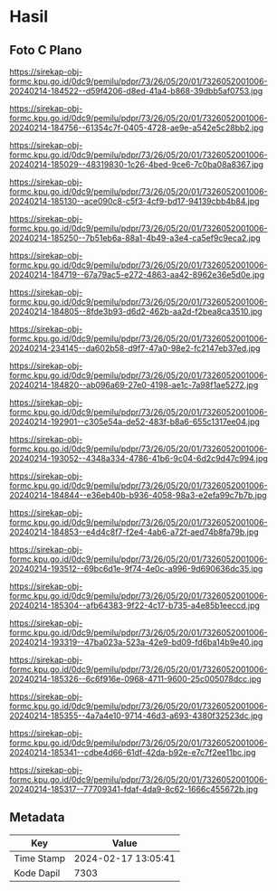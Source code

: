 # Hasil

## Foto C Plano

https://sirekap-obj-formc.kpu.go.id/0dc9/pemilu/pdpr/73/26/05/20/01/7326052001006-20240214-184522--d59f4206-d8ed-41a4-b868-39dbb5af0753.jpg

https://sirekap-obj-formc.kpu.go.id/0dc9/pemilu/pdpr/73/26/05/20/01/7326052001006-20240214-184756--61354c7f-0405-4728-ae9e-a542e5c28bb2.jpg

https://sirekap-obj-formc.kpu.go.id/0dc9/pemilu/pdpr/73/26/05/20/01/7326052001006-20240214-185029--48319830-1c26-4bed-9ce6-7c0ba08a8367.jpg

https://sirekap-obj-formc.kpu.go.id/0dc9/pemilu/pdpr/73/26/05/20/01/7326052001006-20240214-185130--ace090c8-c5f3-4cf9-bd17-94139cbb4b84.jpg

https://sirekap-obj-formc.kpu.go.id/0dc9/pemilu/pdpr/73/26/05/20/01/7326052001006-20240214-185250--7b51eb6a-88a1-4b49-a3e4-ca5ef9c9eca2.jpg

https://sirekap-obj-formc.kpu.go.id/0dc9/pemilu/pdpr/73/26/05/20/01/7326052001006-20240214-184719--67a79ac5-e272-4863-aa42-8962e36e5d0e.jpg

https://sirekap-obj-formc.kpu.go.id/0dc9/pemilu/pdpr/73/26/05/20/01/7326052001006-20240214-184805--8fde3b93-d6d2-462b-aa2d-f2bea8ca3510.jpg

https://sirekap-obj-formc.kpu.go.id/0dc9/pemilu/pdpr/73/26/05/20/01/7326052001006-20240214-234145--da602b58-d9f7-47a0-98e2-fc2147eb37ed.jpg

https://sirekap-obj-formc.kpu.go.id/0dc9/pemilu/pdpr/73/26/05/20/01/7326052001006-20240214-184820--ab096a69-27e0-4198-ae1c-7a98f1ae5272.jpg

https://sirekap-obj-formc.kpu.go.id/0dc9/pemilu/pdpr/73/26/05/20/01/7326052001006-20240214-192901--c305e54a-de52-483f-b8a6-655c1317ee04.jpg

https://sirekap-obj-formc.kpu.go.id/0dc9/pemilu/pdpr/73/26/05/20/01/7326052001006-20240214-193052--4348a334-4786-41b6-9c04-6d2c9d47c994.jpg

https://sirekap-obj-formc.kpu.go.id/0dc9/pemilu/pdpr/73/26/05/20/01/7326052001006-20240214-184844--e36eb40b-b936-4058-98a3-e2efa99c7b7b.jpg

https://sirekap-obj-formc.kpu.go.id/0dc9/pemilu/pdpr/73/26/05/20/01/7326052001006-20240214-184853--e4d4c8f7-f2e4-4ab6-a72f-aed74b8fa79b.jpg

https://sirekap-obj-formc.kpu.go.id/0dc9/pemilu/pdpr/73/26/05/20/01/7326052001006-20240214-193512--69bc6d1e-9f74-4e0c-a996-9d690636dc35.jpg

https://sirekap-obj-formc.kpu.go.id/0dc9/pemilu/pdpr/73/26/05/20/01/7326052001006-20240214-185304--afb64383-9f22-4c17-b735-a4e85b1eeccd.jpg

https://sirekap-obj-formc.kpu.go.id/0dc9/pemilu/pdpr/73/26/05/20/01/7326052001006-20240214-193319--47ba023a-523a-42e9-bd09-fd6ba14b9e40.jpg

https://sirekap-obj-formc.kpu.go.id/0dc9/pemilu/pdpr/73/26/05/20/01/7326052001006-20240214-185326--6c6f916e-0968-4711-9600-25c005078dcc.jpg

https://sirekap-obj-formc.kpu.go.id/0dc9/pemilu/pdpr/73/26/05/20/01/7326052001006-20240214-185355--4a7a4e10-9714-46d3-a693-4380f32523dc.jpg

https://sirekap-obj-formc.kpu.go.id/0dc9/pemilu/pdpr/73/26/05/20/01/7326052001006-20240214-185341--cdbe4d66-61df-42da-b92e-e7c7f2ee11bc.jpg

https://sirekap-obj-formc.kpu.go.id/0dc9/pemilu/pdpr/73/26/05/20/01/7326052001006-20240214-185317--77709341-fdaf-4da9-8c62-1666c455672b.jpg


## Metadata

| Key        | Value               |
| ---------- | ------------------- |
| Time Stamp | 2024-02-17 13:05:41 |
| Kode Dapil | 7303                |



